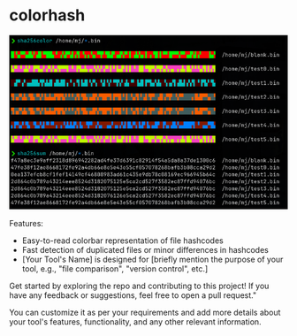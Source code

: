# colorhash

![Screenshot](compare-test.png)

Features:

* Easy-to-read colorbar representation of file hashcodes
* Fast detection of duplicated files or minor differences in hashcodes
* [Your Tool's Name] is designed for [briefly mention the purpose of your tool, e.g., "file comparison", "version control", etc.]

Get started by exploring the repo and contributing to this project! If you have any feedback or suggestions, feel free to open a pull
request."

You can customize it as per your requirements and add more details about your tool's features, functionality, and any other relevant
information.
